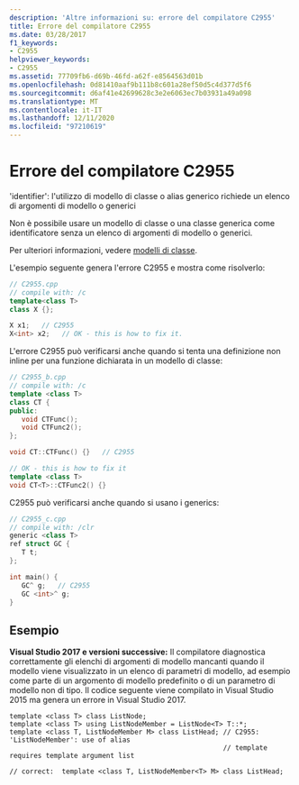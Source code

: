 ```yaml
---
description: 'Altre informazioni su: errore del compilatore C2955'
title: Errore del compilatore C2955
ms.date: 03/28/2017
f1_keywords:
- C2955
helpviewer_keywords:
- C2955
ms.assetid: 77709fb6-d69b-46fd-a62f-e8564563d01b
ms.openlocfilehash: 0d81410aaf9b111b8c601a28ef50d5c4d377d5f6
ms.sourcegitcommit: d6af41e42699628c3e2e6063ec7b03931a49a098
ms.translationtype: MT
ms.contentlocale: it-IT
ms.lasthandoff: 12/11/2020
ms.locfileid: "97210619"
---
```

# <a name="compiler-error-c2955"></a>Errore del compilatore C2955

'identifier': l'utilizzo di modello di classe o alias generico richiede un elenco di argomenti di modello o generici

Non è possibile usare un modello di classe o una classe generica come identificatore senza un elenco di argomenti di modello o generici.

Per ulteriori informazioni, vedere [modelli di classe](../../cpp/class-templates.md).

L'esempio seguente genera l'errore C2955 e mostra come risolverlo:

```cpp
// C2955.cpp
// compile with: /c
template<class T>
class X {};

X x1;   // C2955
X<int> x2;   // OK - this is how to fix it.
```

L'errore C2955 può verificarsi anche quando si tenta una definizione non inline per una funzione dichiarata in un modello di classe:

```cpp
// C2955_b.cpp
// compile with: /c
template <class T>
class CT {
public:
   void CTFunc();
   void CTFunc2();
};

void CT::CTFunc() {}   // C2955

// OK - this is how to fix it
template <class T>
void CT<T>::CTFunc2() {}
```

C2955 può verificarsi anche quando si usano i generics:

```cpp
// C2955_c.cpp
// compile with: /clr
generic <class T>
ref struct GC {
   T t;
};

int main() {
   GC^ g;   // C2955
   GC <int>^ g;
}
```

## <a name="example"></a>Esempio

**Visual Studio 2017 e versioni successive:** Il compilatore diagnostica correttamente gli elenchi di argomenti di modello mancanti quando il modello viene visualizzato in un elenco di parametri di modello, ad esempio come parte di un argomento di modello predefinito o di un parametro di modello non di tipo. Il codice seguente viene compilato in Visual Studio 2015 ma genera un errore in Visual Studio 2017.

```
template <class T> class ListNode;
template <class T> using ListNodeMember = ListNode<T> T::*;
template <class T, ListNodeMember M> class ListHead; // C2955: 'ListNodeMember': use of alias
                                                     // template requires template argument list

// correct:  template <class T, ListNodeMember<T> M> class ListHead;
```
